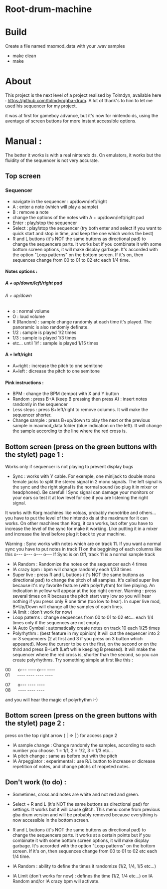 # Root-drum-machine

# Build

Create a file named maxmod_data with your .wav samples

- make clean
- make

# About

This project is the next level of a project realised by Tolmdyn, available here : https://github.com/tolmdyn/gba-drum. A lot of thank's to him to let me used his sequencer for my project.

it was at first for gameboy advance, but it's now for nintendo ds, using the aventage of screen buttons for more instant accessible options. 

# Manual :

The better it works is with a real nintendo ds. On emulators, it works but the fluidity of the sequencer is not very accurate.

## Top screen

### Sequencer

- navigate in the sequencer : up/down/left/right
- A : enter a note (which will play a sample) 
- B : remove a note
- change the options of the notes with A + up/down/left/right pad
- Enter : play/stop the sequencer
- Select : play/stop the sequencer
(try both enter and select if you want to quick start and stop in time, and keep the one which works the best)
- R and L buttons (it's NOT the same buttons as directional pad) to change the sequencers parts. It works but if you combinate it with some bottom screen options, it will make display garbage.
It's accorded with the option "Loop patterns" on the bottom screen. If it's on, then sequences change from 00 to 01 to 02 etc each 1/4 time.

#### Notes options :
##### A + up/down/left/right pad
###### A + up/down

- o : normal volume
- O : loud volume
- R (Random) : sample change randomly at each time it's played. The panoramic is also randomly definate.
- 1/2 : sample is played 1/2 times
- 1/3 : sample is played 1/3 times
- etc... until 1/f : sample is played 1/15 times

#### A + left/right

- A+right : increase the pitch to one semitone
- A+left : dicrease the pitch to one semitone 

#### Pink instructions :

- BPM : change the BPM (tempo) with X and Y button
- Random : press B+A (keep B pressing then press A) : insert notes randomly in the sequencer
- Less steps : press B+left/right to remove columns. It will make the sequencer shorter.
- Change sample : press B+up/down to play the next or the previous sample in maxmod_data folder (blue indication on the left). It will change the sample according to the line where the red cross is.

## Bottom screen (press on the green buttons with the stylet) page 1 :

Works only if sequencer is not playing to prevent display bugs

- Sync : works with Y cable. For exemple, one minijack to double mono female jacks to split the stereo signal in 2 mono signals. The left signal is the sync and the right signal is the normal sound (so plug it in mixer or headphones). Be carefull ! Sync signal can damage your monitors or your ears so test it at low level for see if you are listening the right signal. 

It works with Korg machines like volcas, probably monotribe and others... you have to put the level of the nintendo ds at the maximum for it can works. On other machines than Korg, it can works, but ofter you have to increase the level of the sync for make it working. Like putting it in a mixer and increase the level before plug it back to your machine.

Warning : Sync works with notes which are on track 11. If you want a normal sync you have to put notes in track 11 on the beggining of each columns like this o--- o--- o--- o---
If Sync is on Off, track 11 is a normal sample track

- IA Random : Randomize the notes on the sequencer each 4 times
- IA crazy bpm : bpm will change randomly each 1/33 times
- Super live : press R and L buttons (it's NOT the same buttons as directional pad) to change the pitch of all samples. It's called super live because it's my favorite feature (with polyrhythm) for live playing.
An indication in yellow will appear at the top right corner.
Warning : press several times on R because the pitch start very low so you will hear nothing if you press only R one time (too low to hear).
In super live mod, B+Up/Down will change all the samples of each lines.
- IA limit : (don't work for now)
- Loop paterns : change sequences from 00 to 01 to 02 etc... each 1/4 times only if the sequences are not empty.
- IA Auto Cymbal : automatically create notes on track 10 each 1/25 times
- Polyrhythm : (best feature in my opinion)
It will cut the sequencer into 2 or 3 sequencers (2 at first and 3 if you press on 3 button which appeared). Move the cursor to be on the first, on the second or on the third and press B+Left (Left while keeping B pressed). It will make the sequencer where the red cross is, shorter than the second, so you can create polyrhythms. Try something simple at first like this :

00&nbsp;&nbsp;&nbsp;&nbsp;&nbsp;  o--- ---- o--- ----  
01&nbsp;&nbsp;&nbsp;&nbsp;&nbsp;  ---- ---- ---- ----

07&nbsp;&nbsp;&nbsp;&nbsp;&nbsp;  o--- ---- ----  
08&nbsp;&nbsp;&nbsp;&nbsp;&nbsp;  ---- ---- ----

and you will hear the magic of polyrhythm :-)

## Bottom screen (press on the green buttons with the stylet) page 2 :

press on the top right arrow ( | => | ) for access page 2

- IA sample change : Change randomly the samples, according to each number you choose. 1 = 1/1, 2 = 1/2, 3 = 1/3 etc...
- IA pitch change : same as before but with the pitch
- IA Arpeggiator : experimental : use R/L button to increase or dicrease repetition of notes, and change pitchs of reapeted notes.


## Don't work (to do) :

- Sometimes, cross and notes are white and not red and green.

- Select + R and L (it's NOT the same buttons as directional pad) for settings. It works but it will cause glitch. This menu come from previous gba drum version and will be probably removed because everything is now accessible in the bottom screen. 

- R and L buttons (it's NOT the same buttons as directional pad) to change the sequencers parts. It works at a certain points but if you combinate it with some bottom screen options, it will make display garbage.
It's accorded with the option "Loop patterns" on the bottom screen. If it's on, then sequences change from 00 to 01 to 02 etc each 1/4 time.

- IA Random : ability to define the times it randomize (1/2, 1/4, 1/5 etc...)

- IA Limit (don't works for now) : defines the time (1/2, 1/4 etc...) on IA Random and/or IA crazy bpm will activate.
